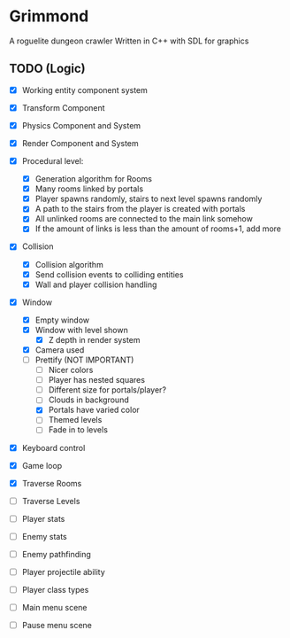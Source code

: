 # Grimmond
A roguelite dungeon crawler
Written in C++ with SDL for graphics

## TODO (Logic)
- [x] Working entity component system
- [x] Transform Component
- [x] Physics Component and System
- [x] Render Component and System

- [x] Procedural level:
  - [x] Generation algorithm for Rooms
  - [x] Many rooms linked by portals
  - [x] Player spawns randomly, stairs to next level spawns randomly
  - [x] A path to the stairs from the player is created with portals
  - [x] All unlinked rooms are connected to the main link somehow
  - [x] If the amount of links is less than the amount of rooms+1, add more
  
- [x] Collision
  - [x] Collision algorithm
  - [x] Send collision events to colliding entities
  - [x] Wall and player collision handling
  
- [x] Window
  - [x] Empty window
  - [x] Window with level shown
  	- [x] Z depth in render system
  - [x] Camera used
  - [ ] Prettify (NOT IMPORTANT)
  	- [ ] Nicer colors
	- [ ] Player has nested squares
	- [ ] Different size for portals/player?
	- [ ] Clouds in background
	- [x] Portals have varied color
	- [ ] Themed levels
	- [ ] Fade in to levels

- [x] Keyboard control
- [x] Game loop

- [x] Traverse Rooms
- [ ] Traverse Levels

- [ ] Player stats
- [ ] Enemy stats
- [ ] Enemy pathfinding

- [ ] Player projectile ability
- [ ] Player class types

- [ ] Main menu scene
- [ ] Pause menu scene